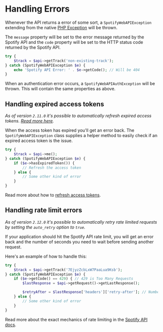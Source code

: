 # Handling Errors

Whenever the API returns a error of some sort, a `SpotifyWebAPIException` extending from the native [PHP Exception](http://php.net/manual/en/language.exceptions.php) will be thrown.

The `message` property will be set to the error message returned by the Spotify API and the `code` property will be set to the HTTP status code returned by the Spotify API.

```php
try {
    $track = $api->getTrack('non-existing-track');
} catch (SpotifyWebAPIException $e) {
    echo 'Spotify API Error: ' . $e->getCode(); // Will be 404
}
```

When an authentication error occurs, a `SpotifyWebAPIAuthException` will be thrown. This will contain the same properties as above.

## Handling expired access tokens
_As of version `2.11.0` it's possible to automatically refresh expired access tokens. [Read more here](refreshing-access-tokens.md#automatically-refreshing-access-tokens)._

When the access token has expired you'll get an error back. The `SpotifyWebAPIException` class supplies a helper method to easily check if an expired access token is the issue.

```php
try {
    $track = $api->me();
} catch (SpotifyWebAPIException $e) {
    if ($e->hasExpiredToken()) {
        // Refresh the access token
    } else {
        // Some other kind of error
    }
}
```

Read more about how to [refresh access tokens](refreshing-access-tokens.md).

## Handling rate limit errors
_As of version `2.12.0` it's possible to automatically retry rate limited requests by setting the `auto_retry` option to `true`._

If your application should hit the Spotify API rate limit, you will get an error back and the number of seconds you need to wait before sending another request.

Here's an example of how to handle this:

```php
try {
    $track = $api->getTrack('7EjyzZcbLxW7PaaLua9Ksb');
} catch (SpotifyWebAPIException $e) {
    if ($e->getCode() == 429) { // 429 is Too Many Requests
        $lastResponse = $api->getRequest()->getLastResponse();

        $retryAfter = $lastResponse['headers']['retry-after']; // Number of seconds to wait before sending another request
    } else {
        // Some other kind of error
    }
}
```

Read more about the exact mechanics of rate limiting in the [Spotify API docs](https://developer.spotify.com/documentation/web-api/#rate-limiting).
